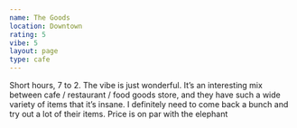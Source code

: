 ```yaml
---
name: The Goods
location: Downtown
rating: 5
vibe: 5
layout: page
type: cafe
---
```

Short hours, 7 to 2. The vibe is just wonderful. It’s an interesting mix between cafe / restaurant / food goods store, and they have such a wide variety of items that it’s insane. I definitely need to come back a bunch and try out a lot of their items. Price is on par with the elephant